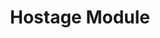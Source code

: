 ---
layout: default
title: Hostage Module
nav_order: 4
parent: Advanced Modules
grand_parent: Modules
---